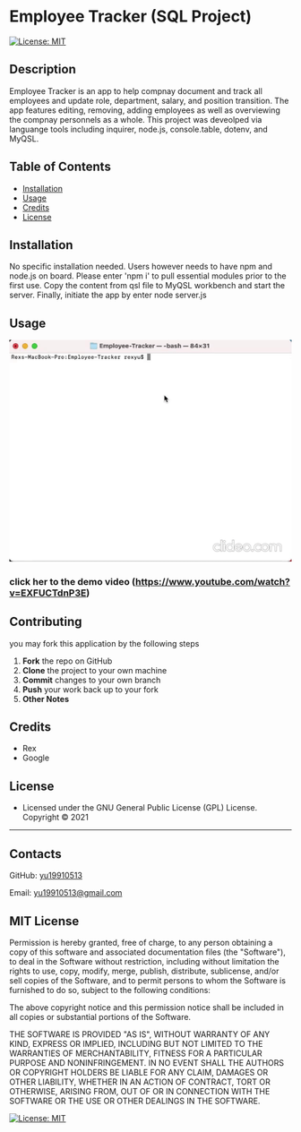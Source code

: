 # Employee Tracker (SQL Project)
[![License: MIT](https://img.shields.io/badge/License-MIT-yellow.svg)](https://opensource.org/licenses/MIT)

## Description
Employee Tracker is an app to help compnay document and track all employees and update role, department, salary, and position transition. The app features editing, removing, adding employees as well as overviewing the compnay personnels as a whole. This project was deveolped via languange tools including inquirer, node.js, console.table, dotenv, and MyQSL.

## Table of Contents
- [Installation](#installation)
- [Usage](#usage)
- [Credits](#credits)
- [License](#license)

## Installation
No specific installation needed. Users however needs to have npm and node.js on board. Please enter 'npm i' to pull essential modules prior to the first use. Copy the content from qsl file to MyQSL workbench and start the server. Finally, initiate the app by enter node server.js

## Usage
![demo](img/gif.gif)
### click her to the demo video (https://www.youtube.com/watch?v=EXFUCTdnP3E)


## Contributing
you may fork this application by the following steps
 1. **Fork** the repo on GitHub
 2. **Clone** the project to your own machine
 3. **Commit** changes to your own branch
 4. **Push** your work back up to your fork
 5. **Other Notes**

## Credits
* Rex
* Google

## License
* Licensed under the GNU General Public License (GPL) License. Copyright © 2021
---
## Contacts
GitHub: [yu19910513](https://github.com/yu19910513/)

Email: [yu19910513@gmail.com](mailto:yu19910513@gmail.com)

## MIT License

Permission is hereby granted, free of charge, to any person obtaining a copy of this software and associated documentation files (the "Software"), to deal in the Software without restriction, including without limitation the rights to use, copy, modify, merge, publish, distribute, sublicense, and/or sell copies of the Software, and to permit persons to whom the Software is furnished to do so, subject to the following conditions:

The above copyright notice and this permission notice shall be included in all copies or substantial portions of the Software.

THE SOFTWARE IS PROVIDED "AS IS", WITHOUT WARRANTY OF ANY KIND, EXPRESS OR IMPLIED, INCLUDING BUT NOT LIMITED TO THE WARRANTIES OF MERCHANTABILITY, FITNESS FOR A PARTICULAR PURPOSE AND NONINFRINGEMENT. IN NO EVENT SHALL THE AUTHORS OR COPYRIGHT HOLDERS BE LIABLE FOR ANY CLAIM, DAMAGES OR OTHER LIABILITY, WHETHER IN AN ACTION OF CONTRACT, TORT OR OTHERWISE, ARISING FROM, OUT OF OR IN CONNECTION WITH THE SOFTWARE OR THE USE OR OTHER DEALINGS IN THE SOFTWARE.

[![License: MIT](https://img.shields.io/badge/License-MIT-yellow.svg)](https://opensource.org/licenses/MIT)
